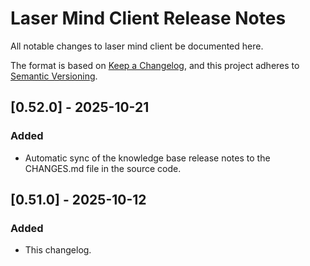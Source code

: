 # Laser Mind Client Release Notes

All notable changes to laser mind client be documented here.

The format is based on [Keep a Changelog](https://keepachangelog.com/en/1.1.0/),
and this project adheres to [Semantic Versioning](https://semver.org/spec/v2.0.0.html).

## [0.52.0] - 2025-10-21

### Added
 - Automatic sync of the knowledge base release notes to the CHANGES.md file in the source code.


## [0.51.0] - 2025-10-12

### Added
 - This changelog.

